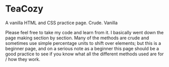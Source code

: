 # TeaCozy
A vanilla HTML and CSS practice page. Crude. Vanilla

Please feel free to take my code and learn from it. 
I basically went down the page making section by section. Many of the methods are crude and sometimes use simple percentage units to shift over elements; but this is a beginner page, and on a serious note as a beginner this page should be a good practice to see if you know what all the different methods used are for / how they work.

